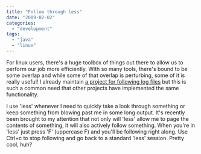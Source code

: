 ```yaml
---
title: "Follow through less"
date: "2009-02-02"
categories: 
  - "development"
tags: 
  - "java"
  - "linux"
---
```


For linux users, there's a huge toolbox of things out there to allow us to perform our job more efficiently. With so many tools, there's bound to be some overlap and while some of that overlap is perturbing, some of it is really useful! I already maintain [a project for following log files](http://follow.sf.net) but this is such a common need that other projects have implemented the same functionality.

I use 'less' whenever I need to quickly take a look through something or keep something from blowing past me in some long output. It's recently been brought to my attention that not only will 'less' allow me to page the contents of something, it will also actively follow something. When you're in 'less' just press 'F' (uppercase F) and you'll be following right along. Use Ctrl+c to stop following and go back to a standard 'less' session. Pretty cool, huh?
